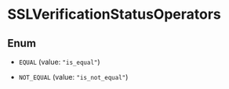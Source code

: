 

# SSLVerificationStatusOperators

## Enum


* `EQUAL` (value: `"is_equal"`)

* `NOT_EQUAL` (value: `"is_not_equal"`)



